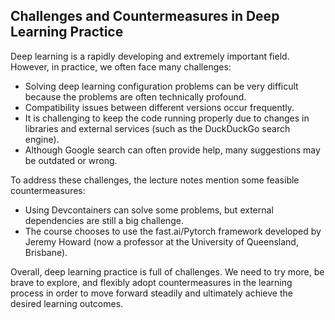 ## Challenges and Countermeasures in Deep Learning Practice

Deep learning is a rapidly developing and extremely important field. However, in practice, we often face many challenges:

- Solving deep learning configuration problems can be very difficult because the problems are often technically profound.
- Compatibility issues between different versions occur frequently.
- It is challenging to keep the code running properly due to changes in libraries and external services (such as the DuckDuckGo search engine).
- Although Google search can often provide help, many suggestions may be outdated or wrong.

To address these challenges, the lecture notes mention some feasible countermeasures:

- Using Devcontainers can solve some problems, but external dependencies are still a big challenge.
- The course chooses to use the fast.ai/Pytorch framework developed by Jeremy Howard (now a professor at the University of Queensland, Brisbane).

Overall, deep learning practice is full of challenges. We need to try more, be brave to explore, and flexibly adopt countermeasures in the learning process in order to move forward steadily and ultimately achieve the desired learning outcomes.
